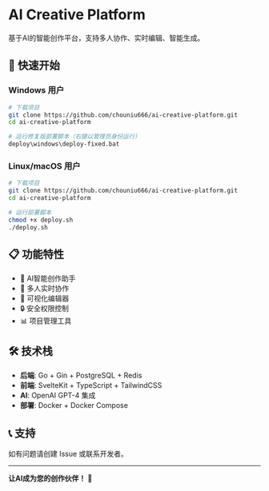 # AI Creative Platform

基于AI的智能创作平台，支持多人协作、实时编辑、智能生成。

## 🚀 快速开始

### Windows 用户
```bash
# 下载项目
git clone https://github.com/chouniu666/ai-creative-platform.git
cd ai-creative-platform

# 运行修复版部署脚本（右键以管理员身份运行）
deploy\windows\deploy-fixed.bat
```

### Linux/macOS 用户
```bash
# 下载项目
git clone https://github.com/chouniu666/ai-creative-platform.git
cd ai-creative-platform

# 运行部署脚本
chmod +x deploy.sh
./deploy.sh
```

## 📋 功能特性

- 🤖 AI智能创作助手
- 👥 多人实时协作
- 📝 可视化编辑器
- 🔒 安全权限控制
- 📊 项目管理工具

## 🛠️ 技术栈

- **后端**: Go + Gin + PostgreSQL + Redis
- **前端**: SvelteKit + TypeScript + TailwindCSS
- **AI**: OpenAI GPT-4 集成
- **部署**: Docker + Docker Compose

## 📞 支持

如有问题请创建 Issue 或联系开发者。

---

**让AI成为您的创作伙伴！** 🚀